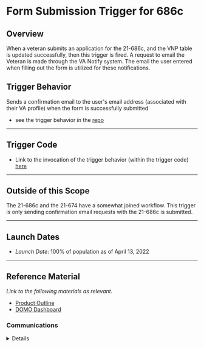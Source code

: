 # Form Submission Trigger for 686c

## Overview
When a veteran submits an application for the 21-686c, and the VNP table is updated successfully, then this trigger is fired. A request to email the Veteran is made through the VA Notify system. The email the user entered when filling out the form is utilized for these notifications.

## Trigger Behavior

Sends a confirmation email to the user's email address (associated with their VA profile) when the form is successfully submitted

- see the trigger behavior in the [repo](https://github.com/department-of-veterans-affairs/vets-api/blob/401de75af73d0ab0ff7b7280cfca1422398be00c/app/workers/bgs/submit_form686c_job.rb#L52)

---

## Trigger Code

- Link to the invocation of the trigger behavior (within the trigger code) [here](https://github.com/department-of-veterans-affairs/vets-api/blob/401de75af73d0ab0ff7b7280cfca1422398be00c/app/workers/bgs/submit_form686c_job.rb#L30)

---

## Outside of this Scope
The 21-686c and the 21-674 have a somewhat joined workflow. This trigger is only sending confirmation email requests with the 21-686c is submitted.

---

## Launch Dates
- *Launch Date*: 100% of population as of April 13, 2022

---

## Reference Material

_Link to the following materials as relevant._

- [Product Outline](https://github.com/department-of-veterans-affairs/va.gov-team/blob/master/products/form%20confirmations/form%20submission%20product%20outline.md)
- [DOMO Dashboard](https://va-gov.domo.com/page/2040841289)

### Communications

<details>

- Team Name: VA Notify Forms Strike Team
- GitHub Label: Strike
- Slack channel: va-notify-forms-strike-team
- Product POCs: Megan Siddle PM, Zachary Law DM, Beverly Nelson PO

</details>
